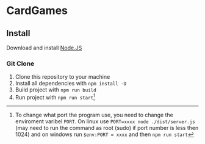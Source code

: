# CardGames

## Install
Download and install [Node.JS](https://nodejs.org/)
### Git Clone
1. Clone this repository to your machine
2. Install all dependencies with `npm install -D`
3. Build project with `npm run build`
4. Run project with `npm run start`[^1]

[^1]: To change what port the program use, you need to change the enviroment varibel `PORT`. On linux use `PORT=xxxx node ./dist/server.js` (may need to run the command as root (sudo) if port number is less then 1024) and on windows run `$env:PORT = xxxx` and then `npm run start`
